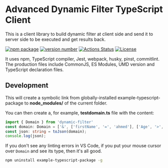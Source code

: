 # Advanced Dynamic Filter TypeScript Client

This is a client library to build dynamic filter at client side and send it to server side to be executed and get results back.

[![npm package](https://img.shields.io/badge/npm%20-advanced--dynamic--filter-brightgreen)](https://www.npmjs.com/package/advanced-dynamic-filter) [![version number](https://img.shields.io/npm/v/advanced-dynamic-filter?color=green&label=version)](https://github.com/Henka-Programmer/advanced-dynamic-filter/releases) [![Actions Status](https://github.com/henka-programmer/advanced-dynamic-filter/workflows/Test/badge.svg)](https://github.com/Henka-Programmer/advanced-dynamic-filter/actions) [![License](https://img.shields.io/github/license/Henka-Programmer/advanced-dynamic-filter)](https://github.com/Henka-Programmer/advanced-dynamic-filter/blob/main/LICENSE)

It uses npm, TypeScript compiler, Jest, webpack, husky, pinst, commitlint. The production files include CommonJS, ES Modules, UMD version and TypeScript declaration files.

## Development

This will create a symbolic link from globally-installed example-typescript-package to **node_modules/** of the current folder.

You can then create a, for example, **testdomain.ts** file with the content:

```ts
import { Domain } from 'dynamic-filter'
const domain: Domain = ['&', ['firstName', '=', 'ahmed'], ['Age', '>', 30]];
const json: string = toJson(domain);
console.log(json);
```

If you don't see any linting errors in VS Code, if you put your mouse cursor over `Domain` and see its type, then it's all good.

```bash
npm uninstall example-typescript-package -g
```

